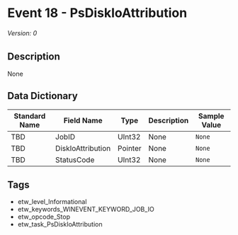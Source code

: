 # Event 18 - PsDiskIoAttribution
###### Version: 0

## Description
None

## Data Dictionary
|Standard Name|Field Name|Type|Description|Sample Value|
|---|---|---|---|---|
|TBD|JobID|UInt32|None|`None`|
|TBD|DiskIoAttribution|Pointer|None|`None`|
|TBD|StatusCode|UInt32|None|`None`|

## Tags
* etw_level_Informational
* etw_keywords_WINEVENT_KEYWORD_JOB_IO
* etw_opcode_Stop
* etw_task_PsDiskIoAttribution